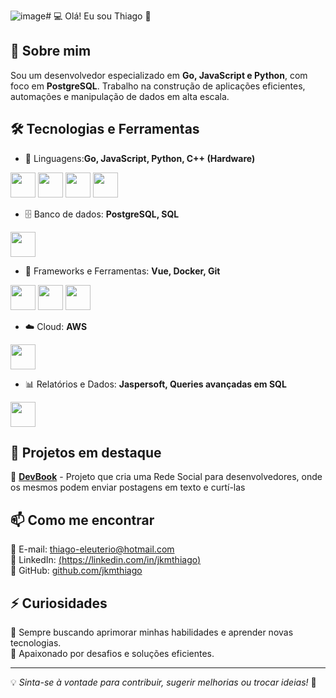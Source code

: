 ![image](https://github.com/user-attachments/assets/5ef06c03-2bf0-4d87-841e-d3c93263bea0)# 💻 Olá! Eu sou Thiago 👋

## 🚀 Sobre mim
Sou um desenvolvedor especializado em **Go, JavaScript e Python**, com foco em **PostgreSQL**. Trabalho na construção de aplicações eficientes, automações e manipulação de dados em alta escala.

## 🛠️ Tecnologias e Ferramentas  
- 🔹 Linguagens:**Go, JavaScript, Python, C++ (Hardware)**
<div style=""display: flex; flex-direction: row;>
  <img loading="lazy" src="https://cdn.jsdelivr.net/gh/devicons/devicon@latest/icons/go/go-original.svg" width="40" height="40" />
  <img loading="lazy" src="https://cdn.jsdelivr.net/gh/devicons/devicon@latest/icons/javascript/javascript-original.svg" width="40" height="40" />
  <img loading="lazy" src="https://cdn.jsdelivr.net/gh/devicons/devicon@latest/icons/python/python-original.svg" width="40" height="40" />
  <img loading="lazy" src="https://cdn.jsdelivr.net/gh/devicons/devicon@latest/icons/arduino/arduino-original-wordmark.svg" width="40" height="40" />
</div>

- 🗄️ Banco de dados: **PostgreSQL, SQL**
<img loading="lazy" src="https://cdn.jsdelivr.net/gh/devicons/devicon@latest/icons/postgresql/postgresql-original.svg" width="40" height="40" />

- 🔧 Frameworks e Ferramentas: **Vue, Docker, Git**
<img loading="lazy" src="https://cdn.jsdelivr.net/gh/devicons/devicon@latest/icons/vuejs/vuejs-original.svg" width="40" height="40" />
<img loading="lazy" src="https://cdn.jsdelivr.net/gh/devicons/devicon@latest/icons/docker/docker-original.svg" width="40" height="40" />
<img loading="lazy" src="https://cdn.jsdelivr.net/gh/devicons/devicon@latest/icons/git/git-original.svg" width="40" height="40" />

- ☁️ Cloud: **AWS**
<img loading="lazy" src="https://cdn.jsdelivr.net/gh/devicons/devicon@latest/icons/amazonwebservices/amazonwebservices-original-wordmark.svg" width="40" height="40" />

- 📊 Relatórios e Dados: **Jaspersoft, Queries avançadas em SQL**
<img loading="lazy" src="https://s.cafebazaar.ir/images/icons/com.jaspersoft.android.jaspermobile-17e553fa-7865-4aac-9cf3-b48a466ab6bf_512x512.png?x-img=v1/resize,h_256,w_256,lossless_false/optimize" width="40" height="40" />

## 📌 Projetos em destaque  
🔹 **[DevBook](https://github.com/jkmthiago/devbook)** - Projeto que cria uma Rede Social para desenvolvedores, onde os mesmos podem enviar postagens em texto e curtí-las 

## 📫 Como me encontrar  
📧 E-mail: [thiago-eleuterio@hotmail.com](mailto:thiago-eleuterio@hotmail.com)  
🔗 LinkedIn: [(https://linkedin.com/in/jkmthiago)](https://www.linkedin.com/in/jkmthiago/)  
🐙 GitHub: [github.com/jkmthiago](https://github.com/jkmthiago)  

## ⚡ Curiosidades  
🔸 Sempre buscando aprimorar minhas habilidades e aprender novas tecnologias.  
🔸 Apaixonado por desafios e soluções eficientes.  

---

💡 *Sinta-se à vontade para contribuir, sugerir melhorias ou trocar ideias!* 🚀

